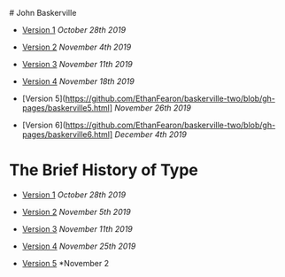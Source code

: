 # John Baskerville

- [Version 1](https://ethanfearon.github.io/baskerville-two/baskerville1.html)
*October 28th 2019*

- [Version 2](https://ethanfearon.github.io/baskerville-two/baskerville2.html)
*November 4th 2019*

- [Version 3](https://ethanfearon.github.io/baskerville-two/baskerville3.html)
*November 11th 2019*

- [Version 4](https://github.com/EthanFearon/baskerville-two/blob/gh-pages/baskerville4.html)
*November 18th 2019*

- [Version 5](https://github.com/EthanFearon/baskerville-two/blob/gh-pages/baskerville5.html]
*November 26th 2019*

- [Version 6](https://github.com/EthanFearon/baskerville-two/blob/gh-pages/baskerville6.html]
*December 4th 2019*

# The Brief History of Type

- [Version 1](https://ethanfearon.github.io/baskerville-two/abriefhistoryoftypev1.HTML)
*October 28th 2019*

- [Version 2](https://ethanfearon.github.io/baskerville-two/abriefhistoryoftypev2.HTML)
*November 5th 2019*

- [Version 3](https://ethanfearon.github.io/baskerville-two/abriefhistoryoftypev3.HTML)
*November 11th 2019*

- [Version 4](https://github.com/EthanFearon/baskerville-two/blob/gh-pages/abriefhistoryoftypev4.HTML)
*November 25th 2019*

- [Version 5](https://github.com/EthanFearon/baskerville-two/blob/gh-pages/abriefhistoryoftypev5.HTML)
*November 2
